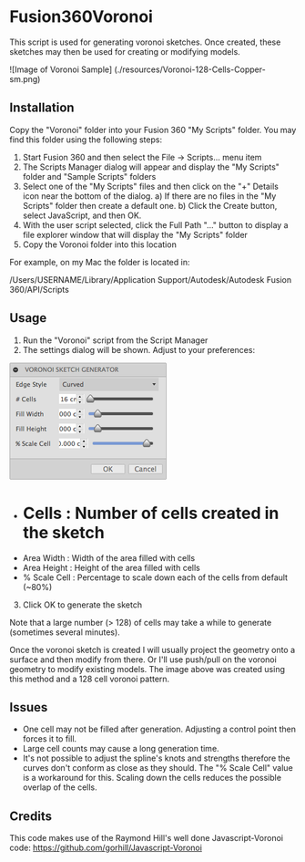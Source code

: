 # Fusion360Voronoi

This script is used for generating voronoi sketches.  Once created, these sketches may then be used for creating or modifying models.

![Image of Voronoi Sample]
(./resources/Voronoi-128-Cells-Copper-sm.png)

## Installation

Copy the "Voronoi" folder into your Fusion 360 "My Scripts" folder. You may find this folder using the following steps:

1) Start Fusion 360 and then select the File -> Scripts... menu item
2) The Scripts Manager dialog will appear and display the "My Scripts" folder and "Sample Scripts" folders
3) Select one of the "My Scripts" files and then click on the "+" Details icon near the bottom of the dialog.
  a) If there are no files in the "My Scripts" folder then create a default one.
  b) Click the Create button, select JavaScript, and then OK.
5) With the user script selected, click the Full Path "..." button to display a file explorer window that will display the "My Scripts" folder
6) Copy the Voronoi folder into this location

For example, on my Mac the folder is located in:

/Users/USERNAME/Library/Application Support/Autodesk/Autodesk Fusion 360/API/Scripts

## Usage

1. Run the "Voronoi" script from the Script Manager
2. The settings dialog will be shown.  Adjust to your preferences:

  ![Image of Voronoi Settings](./resources/Voronoi%20Sketch%20Gen%20-%20Settings.png)

  - # Cells : Number of cells created in the sketch
  - Area Width : Width of the area filled with cells
  - Area Height : Height of the area filled with cells
  - % Scale Cell : Percentage to scale down each of the cells from default (~80%)
3. Click OK to generate the sketch

Note that a large number (> 128) of cells may take a while to generate (sometimes several minutes).

Once the voronoi sketch is created I will usually project the geometry onto a surface and then modify from there.  Or I'll use push/pull on the voronoi geometry to modify existing models. The image above was created using this method and a 128 cell voronoi pattern.

## Issues

- One cell may not be filled after generation.  Adjusting a control point then forces it to fill.
- Large cell counts may cause a long generation time.
- It's not possible to adjust the spline's knots and strengths therefore the curves don't conform as close as they should.  The "% Scale Cell" value is a workaround for this.  Scaling down the cells reduces the possible overlap of the cells.

## Credits

This code makes use of the Raymond Hill's well done Javascript-Voronoi code:
https://github.com/gorhill/Javascript-Voronoi
